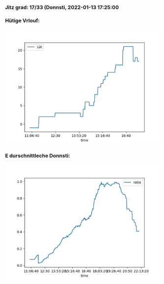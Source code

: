 ### Jitz grad: 17/33 (Donnsti, 2022-01-13 17:25:00

### Hütige Vrlouf:
![Graph](Today.png)

### E durschnittleche Donnsti:
![Graph](Donnsti.png)